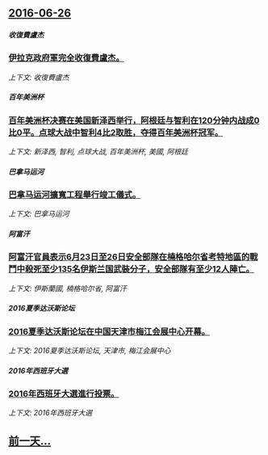 ## [2016-06-26](/news/2016/06/26/index.md)

##### 收復費盧杰
### [伊拉克政府軍完全收復費盧杰。 ](/news/2016/06/26/伊拉克政府軍完全收復費盧杰.md)
_上下文: 收復費盧杰_

##### 百年美洲杯
### [百年美洲杯决赛在美国新泽西举行，阿根廷与智利在120分钟内战成0比0平。点球大战中智利4比2取胜，夺得百年美洲杯冠军。](/news/2016/06/26/百年美洲杯决赛在美国新泽西举行-阿根廷与智利在120分钟内战成0比0平-点球大战中智利4比2取胜-夺得百年美洲杯冠军.md)
_上下文: 新泽西, 智利, 点球大战, 百年美洲杯, 美國, 阿根廷_

##### 巴拿马运河
### [巴拿马运河擴寬工程舉行竣工儀式。 ](/news/2016/06/26/巴拿马运河擴寬工程舉行竣工儀式.md)
_上下文: 巴拿马运河_

##### 阿富汗
### [阿富汗官員表示6月23日至26日安全部隊在楠格哈尔省考特地區的戰鬥中殺死至少135名伊斯兰国武裝分子，安全部隊有至少12人陣亡。 ](/news/2016/06/26/阿富汗官員表示6月23日至26日安全部隊在楠格哈尔省考特地區的戰鬥中殺死至少135名伊斯兰国武裝分子-安全部隊有至少12.md)
_上下文: 伊斯蘭國, 楠格哈尔省, 阿富汗_

##### 2016夏季达沃斯论坛
### [2016夏季达沃斯论坛在中国天津市梅江会展中心开幕。](/news/2016/06/26/2016夏季达沃斯论坛在中国天津市梅江会展中心开幕.md)
_上下文: 2016夏季达沃斯论坛, 天津市, 梅江会展中心_

##### 2016年西班牙大選
### [2016年西班牙大選進行投票。 ](/news/2016/06/26/2016年西班牙大選進行投票.md)
_上下文: 2016年西班牙大選_

## [前一天...](/news/2016/06/25/index.md)

